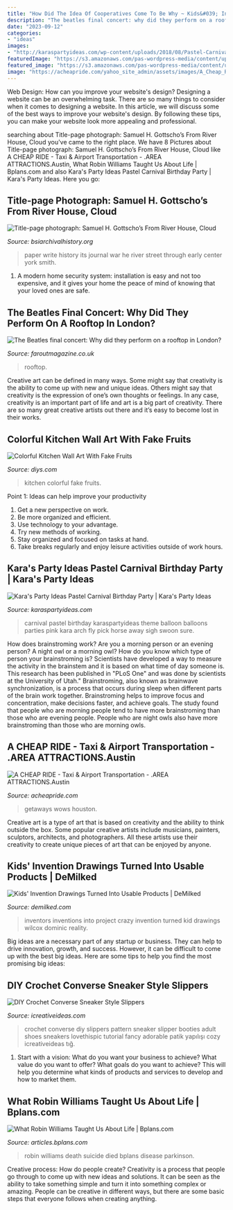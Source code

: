 ```yaml
---
title: "How Did The Idea Of Cooperatives Come To Be Why ~ Kids&#039; Invention Drawings Turned Into Usable Products"
description: "The beatles final concert: why did they perform on a rooftop in london?"
date: "2023-09-12"
categories:
- "ideas"
images:
- "http://karaspartyideas.com/wp-content/uploads/2018/08/Pastel-Carnival-Birthday-Party-via-Karas-Party-Ideas-KarasPartyIdeas.com8_.jpeg"
featuredImage: "https://s3.amazonaws.com/pas-wordpress-media/content/uploads/2014/08/Robin-Williams-featured-e1407947796569.jpg"
featured_image: "https://s3.amazonaws.com/pas-wordpress-media/content/uploads/2014/08/Robin-Williams-featured-e1407947796569.jpg"
image: "https://acheapride.com/yahoo_site_admin/assets/images/A_Cheap_Ride_-_Web_Site_Photos_-_Lake_Austin_Spa__Resort.240225942_std.jpg"
---
```



Web Design: How can you improve your website's design?
Designing a website can be an overwhelming task. There are so many things to consider when it comes to designing a website. In this article, we will discuss some of the best ways to improve your website's design. By following these tips, you can make your website look more appealing and professional.

	

		
searching about Title-page photograph: Samuel H. Gottscho’s From River House, Cloud you've came to the right place. We have 8 Pictures about Title-page photograph: Samuel H. Gottscho’s From River House, Cloud like A CHEAP RIDE - Taxi &amp; Airport Transportation - .AREA ATTRACTIONS.Austin, What Robin Williams Taught Us About Life | Bplans.com and also Kara&#039;s Party Ideas Pastel Carnival Birthday Party | Kara&#039;s Party Ideas. Here you go:
		
    
## Title-page Photograph: Samuel H. Gottscho’s From River House, Cloud

<img loading=lazy src="https://www.bsiarchivalhistory.org/BSI_Archival_History/Woodys_pt_1_files/droppedImage_14.png" onerror="this.onerror=null;this.src='https://tse2.mm.bing.net/th?id=OIP.0n4xAg4GcB7M8t2wTMVccwAAAA&amp;pid=15.1';" alt="Title-page photograph: Samuel H. Gottscho’s From River House, Cloud">

_Source: bsiarchivalhistory.org_

>paper write history its journal war he river street through early center york smith. 

	

1. A modern home security system: installation is easy and not too expensive, and it gives your home the peace of mind of knowing that your loved ones are safe. 

    
## The Beatles Final Concert: Why Did They Perform On A Rooftop In London?

<img loading=lazy src="https://faroutmagazine.co.uk/static/uploads/2019/06/Colour-photographs-beatles-rooftop.jpg" onerror="this.onerror=null;this.src='https://tse2.mm.bing.net/th?id=OIP.i3aOwyMp5xPBJE_3rYz7lAHaEm&amp;pid=15.1';" alt="The Beatles final concert: Why did they perform on a rooftop in London?">

_Source: faroutmagazine.co.uk_

>rooftop. 

	

Creative art can be defined in many ways. Some might say that creativity is the ability to come up with new and unique ideas. Others might say that creativity is the expression of one’s own thoughts or feelings. In any case, creativity is an important part of life and art is a big part of creativity. There are so many great creative artists out there and it’s easy to become lost in their works.

    
## Colorful Kitchen Wall Art With Fake Fruits

<img loading=lazy src="http://cdn.diys.com/wp-content/uploads/2016/02/Colorful-Kitchen-Wall-Art.jpg" onerror="this.onerror=null;this.src='https://tse3.mm.bing.net/th?id=OIP.PmjKzqptALweAqK_I74XIgHaLv&amp;pid=15.1';" alt="Colorful Kitchen Wall Art With Fake Fruits">

_Source: diys.com_

>kitchen colorful fake fruits. 

	

Point 1: Ideas can help improve your productivity
1. Get a new perspective on work.
2. Be more organized and efficient.
3. Use technology to your advantage.
4. Try new methods of working.
5. Stay organized and focused on tasks at hand.
6. Take breaks regularly and enjoy leisure activities outside of work hours.

    
## Kara&#039;s Party Ideas Pastel Carnival Birthday Party | Kara&#039;s Party Ideas

<img loading=lazy src="http://karaspartyideas.com/wp-content/uploads/2018/08/Pastel-Carnival-Birthday-Party-via-Karas-Party-Ideas-KarasPartyIdeas.com8_.jpeg" onerror="this.onerror=null;this.src='https://tse3.mm.bing.net/th?id=OIP.SaTpgRf6KjzhYY1u23OYGAHaLH&amp;pid=15.1';" alt="Kara&#039;s Party Ideas Pastel Carnival Birthday Party | Kara&#039;s Party Ideas">

_Source: karaspartyideas.com_

>carnival pastel birthday karaspartyideas theme balloon balloons parties pink kara arch fly pick horse away sigh swoon sure. 

	

How does brainstroming work?
Are you a morning person or an evening person? A night owl or a morning owl? How do you know which type of person your brainstroming is? Scientists have developed a way to measure the activity in the brainstem and it is based on what time of day someone is. This research has been published in "PLoS One" and was done by scientists at the University of Utah."
Brainstroming, also known as brainwave synchronization, is a process that occurs during sleep when different parts of the brain work together. Brainstroming helps to improve focus and concentration, make decisions faster, and achieve goals. The study found that people who are morning people tend to have more brainstroming than those who are evening people. People who are night owls also have more brainstroming than those who are morning owls.

    
## A CHEAP RIDE - Taxi &amp; Airport Transportation - .AREA ATTRACTIONS.Austin

<img loading=lazy src="https://acheapride.com/yahoo_site_admin/assets/images/A_Cheap_Ride_-_Web_Site_Photos_-_Lake_Austin_Spa__Resort.240225942_std.jpg" onerror="this.onerror=null;this.src='https://tse1.mm.bing.net/th?id=OIP.RWis-N_vMBiNoKJWt1iQFwHaKC&amp;pid=15.1';" alt="A CHEAP RIDE - Taxi &amp; Airport Transportation - .AREA ATTRACTIONS.Austin">

_Source: acheapride.com_

>getaways wows houston. 

	

Creative art is a type of art that is based on creativity and the ability to think outside the box. Some popular creative artists include musicians, painters, sculptors, architects, and photographers. All these artists use their creativity to create unique pieces of art that can be enjoyed by anyone.

    
## Kids&#039; Invention Drawings Turned Into Usable Products | DeMilked

<img loading=lazy src="https://www.demilked.com/magazine/wp-content/uploads/2016/02/kids-inventions-real-products-inventors-project-dominic-wilcox-fb.png" onerror="this.onerror=null;this.src='https://tse4.mm.bing.net/th?id=OIP.wqbv5pBzdtjbJdHOvEylmwHaD4&amp;pid=15.1';" alt="Kids&#039; Invention Drawings Turned Into Usable Products | DeMilked">

_Source: demilked.com_

>inventors inventions into project crazy invention turned kid drawings wilcox dominic reality. 

	

Big ideas are a necessary part of any startup or business. They can help to drive innovation, growth, and success. However, it can be difficult to come up with the best big ideas. Here are some tips to help you find the most promising big ideas: 

    
## DIY Crochet Converse Sneaker Style Slippers

<img loading=lazy src="https://www.icreativeideas.com/wp-content/uploads/2014/04/DIY-Crochet-Converse-Sneaker-Style-Slippers-thumb.jpg" onerror="this.onerror=null;this.src='https://tse1.mm.bing.net/th?id=OIP.6IG_wU8GE9jsGeaW9ZXMhQHaHa&amp;pid=15.1';" alt="DIY Crochet Converse Sneaker Style Slippers">

_Source: icreativeideas.com_

>crochet converse diy slippers pattern sneaker slipper booties adult shoes sneakers lovethispic tutorial fancy adorable patik yapılışı cozy icreativeideas tığ. 

	

1. Start with a vision: What do you want your business to achieve? What value do you want to offer? What goals do you want to achieve? This will help you determine what kinds of products and services to develop and how to market them.

    
## What Robin Williams Taught Us About Life | Bplans.com

<img loading=lazy src="https://s3.amazonaws.com/pas-wordpress-media/content/uploads/2014/08/Robin-Williams-featured-e1407947796569.jpg" onerror="this.onerror=null;this.src='https://tse3.mm.bing.net/th?id=OIP.-li-R7dT1DrOLomFt0dzyQHaFj&amp;pid=15.1';" alt="What Robin Williams Taught Us About Life | Bplans.com">

_Source: articles.bplans.com_

>robin williams death suicide died bplans disease parkinson. 

	

Creative process: How do people create?
Creativity is a process that people go through to come up with new ideas and solutions. It can be seen as the ability to take something simple and turn it into something complex or amazing. People can be creative in different ways, but there are some basic steps that everyone follows when creating anything.

